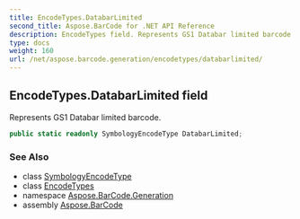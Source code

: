 ```yaml
---
title: EncodeTypes.DatabarLimited
second_title: Aspose.BarCode for .NET API Reference
description: EncodeTypes field. Represents GS1 Databar limited barcode
type: docs
weight: 160
url: /net/aspose.barcode.generation/encodetypes/databarlimited/
---
```

## EncodeTypes.DatabarLimited field

Represents GS1 Databar limited barcode.

```csharp
public static readonly SymbologyEncodeType DatabarLimited;
```

### See Also

* class [SymbologyEncodeType](../../symbologyencodetype/)
* class [EncodeTypes](../)
* namespace [Aspose.BarCode.Generation](../../../aspose.barcode.generation/)
* assembly [Aspose.BarCode](../../../)


